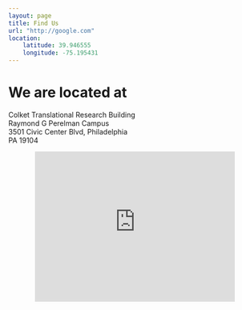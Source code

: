 ```yaml
---
layout: page
title: Find Us
url: "http://google.com"
location:
    latitude: 39.946555
    longitude: -75.195431
---
```


# We are located at

<div class="col-lg-6 col-md-3">
<p>
Colket Translational Research Building<br>
Raymond G Perelman Campus<br>
3501 Civic Center Blvd, Philadelphia<br>
PA 19104
</p>
</div>

<div class="col-lg-6 col-md-6">
<center>
<iframe frameborder="0" style="border:0; min-width:399px; min-height:300px" src="https://www.google.com/maps/embed/v1/place?q=place_id:ChIJkZBWL1zGxokRnRGQ3NOAWt8&key=AIzaSyAtkFnKRcD_SXI57sG7kJLHbyEstWEth14" allowfullscreen></iframe> 
</center>
</div>
